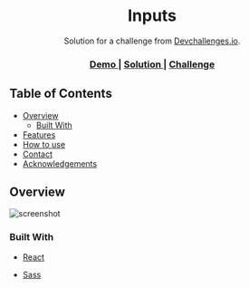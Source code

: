<!-- Please update value in the {}  -->

<h1 align="center">Inputs</h1>

<div align="center">
   Solution for a challenge from  <a href="http://devchallenges.io" target="_blank">Devchallenges.io</a>.
</div>

<div align="center">
  <h3>
    <a href="https://inputs.onrender.com/">
      Demo
    </a>
    <span> | </span>
    <a href="https://github.com/MarckWeb/front-end-developer-from-devchallenge/tree/main/inputs">
      Solution
    </a>
    <span> | </span>
    <a href="https://devchallenges.io/challenges/TSqutYM4c5WtluM7QzGp">
      Challenge
    </a>
  </h3>
</div>

<!-- TABLE OF CONTENTS -->

## Table of Contents

- [Overview](#overview)
  - [Built With](#built-with)
- [Features](#features)
- [How to use](#how-to-use)
- [Contact](#contact)
- [Acknowledgements](#acknowledgements)

<!-- OVERVIEW -->

## Overview

![screenshot](https://github.com/MarckWeb/front-end-developer-from-devchallenge/blob/main/inputs/src/assets/Imagen1.png)



### Built With

<!-- This section should list any major frameworks that you built your project using. Here are a few examples.-->

- [React](https://reactjs.org/)

- [Sass](https://sass.com/)






